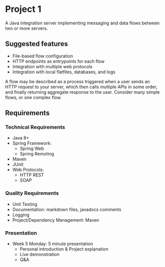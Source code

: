# Project 1
A Java integration server implementing messaging and data flows between two or more servers. 

## Suggested features
- File-based flow configuration
- HTTP endpoints as entrypoints for each flow
- Integration with multiple web protocols
- Integration with local flatfiles, databases, and logs

A flow may be described as a process triggered when a user sends an HTTP request to your server, which then calls multiple APIs in some order, and finally returning aggregate response to the user. Consider many simple flows, or one complex flow.

## Requirements
### Technical Requirements
- Java 8+
- Spring Framework:
  - Spring Web
  - Spring Remoting
- Maven
- JUnit
- Web Protocols: 
  - HTTP REST
  - SOAP

### Quality Requirements
- Unit Testing
- Documentation: markdown files, javadocs comments
- Logging
- Project/Dependency Management: Maven

### Presentation
- Week 5 Monday: 5 minute presentation
  - Personal introduction & Project explanation
  - Live demonstration
  - Q&A
